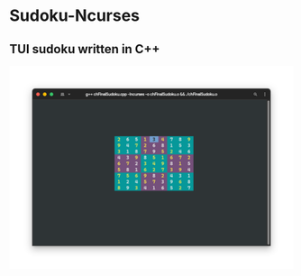 # Sudoku-Ncurses
## TUI sudoku written in C++
![img](https://github.com/sumqwerty/Sudoku-Ncurses/blob/main/img.png)
